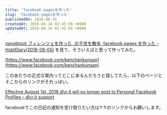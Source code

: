 ```yaml
---
title: 'facebook pagesを作った'
slug: 'facebook-pagesを作った'
publishedOn: 2018-08-16
createdAt: 2018-08-16 02:45:59 +0900
updatedAt: 2018-08-16 02:45:59 +0900
---
```

[nanoblock フィレンツェを作った, 北千住を散歩, facebook pages を作った - HsbtDiary(2018-08-05)](https://www.hsbt.org/diary/20180805.html#p03) を見て、そういえばと思って作ってみた。

[https://www.facebook.com/kenchankunsan](https://www.facebook.com/kenchankunsan)

このあたりの正式な案内ってどこにあるんだろうと探してたら、以下のページとそこからのリンクがそれっぽい。

[Effective August 1st, 2018 dlvr.it will no longer post to Personal Facebook Profiles – dlvr.it support](https://support.dlvrit.com/hc/en-us/articles/360007291174-Effective-August-1st-2018-dlvr-it-will-no-longer-post-to-Personal-Facebook-Profiles)

facebookでこの日記の通知を受け取りたい方は↑↑のリンクからお願いします。
